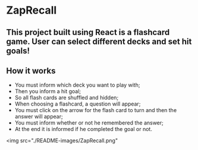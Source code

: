 # ZapRecall

## This project built using React is a flashcard game. User can select different decks and set hit goals!

## How it works

-   You must inform which deck you want to play with;
-   Then you inform a hit goal;
-   So all flash cards are shuffled and hidden;
-   When choosing a flashcard, a question will appear;
-   You must click on the arrow for the flash card to turn and then the answer will appear;
-   You must inform whether or not he remembered the answer;
-   At the end it is informed if he completed the goal or not.

<img src="./README-images/ZapRecall.png"
